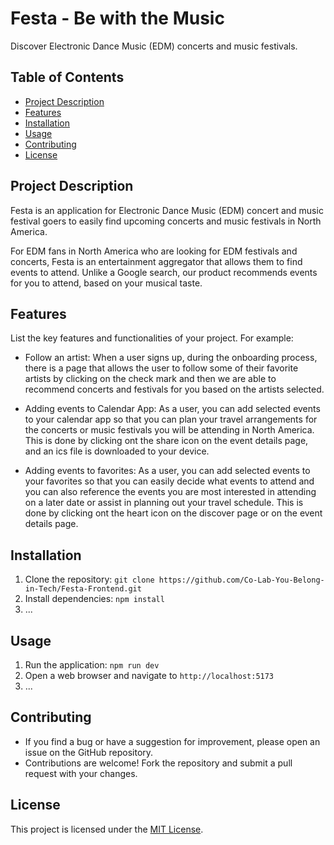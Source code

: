 # Festa - Be with the Music

Discover Electronic Dance Music (EDM) concerts and music festivals.

## Table of Contents

- [Project Description](#project-description)
- [Features](#features)
- [Installation](#installation)
- [Usage](#usage)
- [Contributing](#contributing)
- [License](#license)

## Project Description

Festa is an application for Electronic Dance Music (EDM) concert and music festival goers to easily find upcoming concerts and music festivals in North America.

For EDM fans in North America who are looking for EDM festivals and concerts, Festa is an entertainment aggregator that allows them to find events to attend. Unlike a Google search, our product recommends events for you to attend, based on your musical taste.

## Features

List the key features and functionalities of your project. For example:

- Follow an artist: When a user signs up, during the onboarding process, there is a page that allows the user to follow some of their favorite artists by clicking on the check mark and then we are able to recommend concerts and festivals for you based on the artists selected.

- Adding events to Calendar App: As a user, you can add selected events to your calendar app so that you can plan your travel arrangements for the concerts or music festivals you will be attending in North America. This is done by clicking ont the share icon on the event details page, and an ics file is downloaded to your device.

- Adding events to favorites: As a user, you can add selected events to your favorites so that you can easily decide what events to attend and you can also reference the events you are most interested in attending on a later date or assist in planning out your travel schedule.
  This is done by clicking ont the heart icon on the discover page or on the event details page.

## Installation

1. Clone the repository: `git clone https://github.com/Co-Lab-You-Belong-in-Tech/Festa-Frontend.git`
2. Install dependencies: `npm install`
3. ...

## Usage

1. Run the application: `npm run dev`
2. Open a web browser and navigate to `http://localhost:5173`
3. ...

## Contributing

- If you find a bug or have a suggestion for improvement, please open an issue on the GitHub repository.
- Contributions are welcome! Fork the repository and submit a pull request with your changes.

## License

This project is licensed under the [MIT License](LICENSE).
